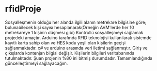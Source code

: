 # rfidProje
Sosyalleşmenin olduğu her alanda ilgili alanın metrekare bilgisine göre; bulunabilecek kişi sayısı hesaplanarak(Örneğin AVM'lerde her 10 metrekareye 1 kişinin düşmesi gibi) 
Kontrollü sosyalleşmeyi sağlamak projedeki amaçtır.
Arduino tarafında RFID teknolojisi kullanılarak sistemde kayıtlı karta sahip olan ve HES kodu yeşil olan kişilerin geçişi sağlanmaktadır. c# ve arduino arasında veri iletimi sağlanmıştır.
Giriş ve çıkışlarda kontenjan bilgisi değişir. Kişilerin bilgileri veritabanında tutulmaktadır.
Şuan projenin %80 ini bitmiş durumdadır. Tamamlandığında güncelleştirmeyi sağlayacağım.
